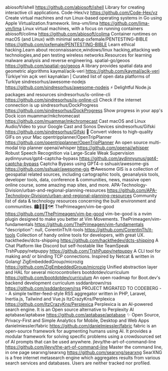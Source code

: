 abiosoft/ishell	https://github.com/abiosoft/ishell	Library for creating interactive cli applications.
Code-Hex/vz	https://github.com/Code-Hex/vz	Create virtual machines and run Linux-based operating systems in Go using Apple Virtualization.framework.
lima-vm/lima	https://github.com/lima-vm/lima	Linux virtual machines, with a focus on running containers
abiosoft/colima	https://github.com/abiosoft/colima	Container runtimes on macOS (and Linux) with minimal setup
oxfemale/PENTESTING-BIBLE	https://github.com/oxfemale/PENTESTING-BIBLE	Learn ethical hacking.Learn about reconnaissance,windows/linux hacking,attacking web technologies,and pen testing wireless networks.Resources for learning malware analysis and reverse engineering.
spatial-go/geoos	https://github.com/spatial-go/geoos	A library provides spatial data and geometric algorithms
kaymal/acik-veri	https://github.com/kaymal/acik-veri	Türkiye'nin açık veri kaynakları | Curated list of open data platforms of Turkiye
sindresorhus/awesome-nodejs	https://github.com/sindresorhus/awesome-nodejs	:zap: Delightful Node.js packages and resources
sindresorhus/is-online-cli	https://github.com/sindresorhus/is-online-cli	Check if the internet connection is up
sindresorhus/DockProgress	https://github.com/sindresorhus/DockProgress	Show progress in your app's Dock icon
muammar/mkchromecast	https://github.com/muammar/mkchromecast	Cast macOS and Linux Audio/Video to your Google Cast and Sonos Devices
sindresorhus/Gifski	https://github.com/sindresorhus/Gifski	🌈 Convert videos to high-quality GIFs on your Mac
opentripplanner/OpenTripPlanner	https://github.com/opentripplanner/OpenTripPlanner	An open source multi-modal trip planner
openai/whisper	https://github.com/openai/whisper	Robust Speech Recognition via Large-Scale Weak Supervision
aydinnyunus/gpt4-captcha-bypass	https://github.com/aydinnyunus/gpt4-captcha-bypass	Captcha Bypass using GPT4-o
sshuair/awesome-gis	https://github.com/sshuair/awesome-gis	😎Awesome GIS is a collection of geospatial related sources, including cartographic tools, geoanalysis tools, developer tools, data, conference & communities, news, massive open online course, some amazing map sites, and more.
APA-Technology-Division/urban-and-regional-planning-resources	https://github.com/APA-Technology-Division/urban-and-regional-planning-resources	Community list of data & technology resources concerning the built environment and communities. 🏙️🌳🚌🚦🗺️
ThePrimeagen/vim-be-good	https://github.com/ThePrimeagen/vim-be-good	vim-be-good is a nvim plugin designed to make you better at Vim Movements. 
ThePrimeagen/vim-fundamentals	https://github.com/ThePrimeagen/vim-fundamentals	    "description": null,
CorentinTh/it-tools	https://github.com/CorentinTh/it-tools	Collection of handy online tools for developers, with great UX. 
hackthedev/dcts-shipping	https://github.com/hackthedev/dcts-shipping	A Chat Platform like Discord but self-hostable like TeamSpeak
TrshPuppy/netpuppy	https://github.com/TrshPuppy/netpuppy	A CLI tool for making and/ or binding TCP connections. Inspired by Netcat & written in Golang!
ZigEmbeddedGroup/microzig	https://github.com/ZigEmbeddedGroup/microzig	Unified abstraction layer and HAL for several microcontrollers
bootdotdev/curriculum	https://github.com/bootdotdev/curriculum	An open roadmap for Boot.dev's backend development curriculum
ssddanbrown/rss	https://github.com/ssddanbrown/rss	PROJECT MIGRATED TO CODEBERG -- A simple twitter-feed-style RSS aggregator written in PHP, Laravel, Inertia.js, Tailwind and Vue.js
ItzCrazyKns/Perplexica	https://github.com/ItzCrazyKns/Perplexica	Perplexica is an AI-powered search engine. It is an Open source alternative to Perplexity AI
aptabase/aptabase	https://github.com/aptabase/aptabase	✨ Open Source, Privacy-First and Simple Analytics for Mobile, Desktop and Web Apps
danielmiessler/fabric	https://github.com/danielmiessler/fabric	fabric is an open-source framework for augmenting humans using AI. It provides a modular framework for solving specific problems using a crowdsourced set of AI prompts that can be used anywhere.
jlevy/the-art-of-command-line	https://github.com/jlevy/the-art-of-command-line	Master the command line, in one page
searxng/searxng	https://github.com/searxng/searxng	SearXNG is a free internet metasearch engine which aggregates results from various search services and databases. Users are neither tracked nor profiled.
